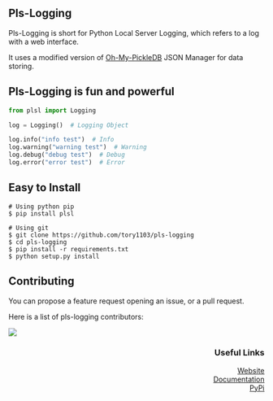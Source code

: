 ## Pls-Logging

Pls-Logging is short for Python Local Server Logging, which refers to a log with a web interface.

It uses a modified version of [Oh-My-PickleDB](https://github.com/tory1103/oh-my-pickledb) JSON Manager for data storing.

## Pls-Logging is fun and powerful

```python
from plsl import Logging

log = Logging()  # Logging Object

log.info("info test")  # Info
log.warning("warning test")  # Warning
log.debug("debug test")  # Debug
log.error("error test")  # Error
```

## Easy to Install

```shell
# Using python pip
$ pip install plsl
```

```shell
# Using git
$ git clone https://github.com/tory1103/pls-logging
$ cd pls-logging
$ pip install -r requirements.txt
$ python setup.py install
```

## Contributing

You can propose a feature request opening an issue, or a pull request.

Here is a list of pls-logging contributors:

<a href="https://github.com/tory1103/pls-logging/graphs/contributors">
  <img src="https://contributors-img.web.app/image?repo=tory1103/pls-logging" />
</a>

<h3 align="right">Useful Links</h3>
<p align="right">
<a href="https://tory1103.github.io/pls-logging/">
Website<br>
</a>
<a href="https://tory1103.github.io/pls-logging/docs.html">
Documentation<br>
</a>
<a href="https://pypi.org/project/plsl">
PyPi<br>
</a>

</p>

